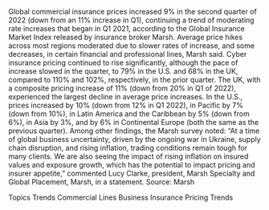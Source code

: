 Global commercial insurance prices increased 9% in the second quarter of 2022 (down from an 11% increase in Q1), continuing a trend of moderating rate increases that began in Q1 2021, according to the Global Insurance Market Index released by insurance broker Marsh.
Average price hikes across most regions moderated due to slower rates of increase, and some decreases, in certain financial and professional lines, Marsh said.
Cyber insurance pricing continued to rise significantly, although the pace of increase slowed in the quarter, to 79% in the U.S. and 68% in the UK, compared to 110% and 102%, respectively, in the prior quarter.
The UK, with a composite pricing increase of 11% (down from 20% in Q1 of 2022), experienced the largest decline in average price increases.
In the U.S., prices increased by 10% (down from 12% in Q1 2022), in Pacific by 7% (down from 10%), in Latin America and the Caribbean by 5% (down from 6%), in Asia by 3%, and by 6% in Continental Europe (both the same as the previous quarter).
Among other findings, the Marsh survey noted:
“At a time of global business uncertainty, driven by the ongoing war in Ukraine, supply chain disruption, and rising inflation, trading conditions remain tough for many clients. We are also seeing the impact of rising inflation on insured values and exposure growth, which has the potential to impact pricing and insurer appetite,” commented Lucy Clarke, president, Marsh Specialty and Global Placement, Marsh, in a statement.
Source: Marsh

Topics
Trends
Commercial Lines
Business Insurance
Pricing Trends
